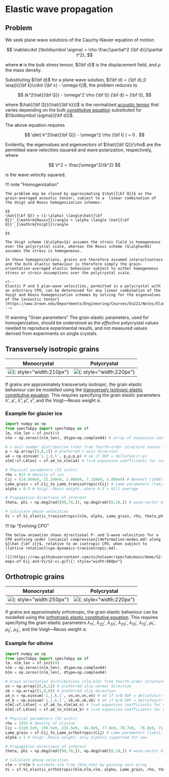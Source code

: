 # Elastic wave propagation

## Problem

We seek plane wave solutions of the Cauchy-Navier equation of motion

$$
\nabla\cdot {\boldsymbol \sigma} = \rho \frac{\partial^2 {\bf d}}{\partial t^2},
$$

where ${\boldsymbol \sigma}$ is the bulk stress tensor, ${\bf d}$ is the displacement field, and $\rho$ the mass density.

Substituting ${\bf d}$ for a plane wave solution, ${\bf d} = {\bf d}_0 \exp[i({\bf k}\cdot {\bf x} - \omega t)]$, the problem reduces to

$$
(k^2\hat{{\bf Q}} - \omega^2 \rho {\bf I}) {\bf d} = {\bf 0},
$$

where $\hat{{\bf Q}}(\hat{{\bf k}})$ is the normalized [acoustic tensor](https://www.brown.edu/Departments/Engineering/Courses/En221/Notes/Elasticity/Elasticity.htm) that varies depending on the bulk [constitutive equation](constitutive-elastic.md) substituted for ${\boldsymbol \sigma}({\bf d})$.

The above equation requires 

$$
\det( k^2\hat{{\bf Q}} - \omega^2 \rho {\bf I} ) = 0
.
$$

Evidently, the eigenvalues and eigenvectors of $\hat{{\bf Q}}/\rho$ are the permitted wave velocities squared and wave polarization, respectively, where 

$$
V^2 = \frac{\omega^2}{k^2}
$$

is the wave velocity squared.

!!! note "Homogenization"

    The problem may be closed by approximating $\hat{{\bf Q}}$ as the grain-averaged acoustic tensor, subject to a  linear combination of the Voigt and Reuss homogenization schemes:

    $$
    \hat{{\bf Q}} = (1-\alpha) \langle\hat{{\bf Q}}'_{\mathrm{Reuss}}\rangle + \alpha \langle \hat{{\bf Q}}'_{\mathrm{Voigt}}\rangle
    .
    $$    

    The Voigt scheme ($\alpha=1$) assumes the strain field is homogeneous over the polycrystal scale, whereas the Reuss scheme ($\alpha=0$) assumes the stress is homogeneous.

    In these homogenizations, grains are therefore assumed interactionless and the bulk elastic behaviour is therefore simply the grain-orientation-averaged elastic behaviour subject to either homogeneous stress or strain assumptions over the polycrystal scale.

    <!--    
    Elastic P and S plan-wave velocities, permitted in a polycrystal with an arbitrary CPO, can be determined for any linear combination of the Voigt and Reuss homogenization schemes by solving for the eigenvalues of the [acoustic tensor](https://www.brown.edu/Departments/Engineering/Courses/En221/Notes/Elasticity/Elasticity.htm):
    -->
    

!!! warning "Grain parameters" 
    The grain elastic parameters, used for homogenization, should be understood as the *effective* polycrystal values needed to reproduce experimental results, and not measured values derived from experiments on single crystals.

## Transversely isotropic grains

| Monocrystal | Polycrystal |
| :-: | :-: |
| ![](https://raw.githubusercontent.com/nicholasmr/specfab/main/images/tranisotropic/tranisotropic-elastic-monocrystal.png){: style="width:210px"} | ![](https://raw.githubusercontent.com/nicholasmr/specfab/main/images/tranisotropic/polycrystal.png){: style="width:220px"} |

If grains are approximately transversely isotropic, the grain elastic behaviour can be modelled using the [transversely isotropic elastic constitutive equation](constitutive-elastic.md).
This requires specifying the grain elastic parameters $\lambda'$, $\mu'$, $\hat{\lambda}'$, $\hat{\mu}'$, $\hat{\gamma}'$, and the Voigt&mdash;Reuss weight $\alpha$.

### Example for glacier ice

```python
import numpy as np
from specfabpy import specfabpy as sf
lm, nlm_len = sf.init(4)
nlm = np.zeros((nlm_len), dtype=np.complex64) # array of expansion coefficients

# c-axis number distribution (nlm) from fourth-order structure tensor (a4)
p = np.array([0,0,1]) # preferred c-axis direction
a4 = np.einsum('i,j,k,l', p,p,p,p) # a4 if ODF = deltafunc(r-p) 
nlm[:sf.L4len] = sf.a4_to_nlm(a4) # l<=4 expansion coefficients for corresponding normalized ODF

# Physical parameters (SI units)
rho = 917 # density of ice
Cij = (14.060e9, 15.240e9, 3.060e9, 7.150e9, 5.880e9) # Bennett (1968) parameters (C11,C33,C55,C12,C13)
Lame_grain = sf.Cij_to_Lame_tranisotropic(Cij) # Lame parameters (lam,mu,Elam,Emu,Egam)
alpha = 0.5 # Voigt--Reuss weight, where 0.5 = Hill average

# Propagation directions of interest
theta, phi = np.deg2rad([90,70,]), np.deg2rad([0,10,]) # wave-vector directions (theta is colatitude, phi is longitude)

# Calculate phase velocities
Vi = sf.Vi_elastic_tranisotropic(nlm, alpha, Lame_grain, rho, theta,phi) # phase velocities are V_S1=vi[0,:], V_S2=vi[1,:], V_P=vi[2,:]
```

!!! tip "Evolving CPO"

    The below animation shows directional P- and S-wave velocities for a CPO evolving under [uniaxial compression](deformation-modes.md) along ${\hat {\bf z}}$, relative to an isotropic CPO, when subject to [lattice rotation](cpo-dynamics-tranisotropic.md).

    ![](https://raw.githubusercontent.com/nicholasmr/specfab/main/demo/S2-maps-of-Eij-and-Vi/S2-vi.gif){: style="width:660px"}

## Orthotropic grains

| Monocrystal | Polycrystal |
| :-: | :-: |
| ![](https://raw.githubusercontent.com/nicholasmr/specfab/main/images/orthotropic/orthotropic-elastic-monocrystal.png){: style="width:250px"} | ![](https://raw.githubusercontent.com/nicholasmr/specfab/main/images/orthotropic/polycrystal.png){: style="width:220px"} |

If grains are approximately orthotropic, the grain elastic behaviour can be modelled using the [orthotropic elastic constitutive equation](constitutive-elastic.md).
This requires specifying the grain elastic parameters $\lambda_{11}'$, $\lambda_{22}'$, $\lambda_{33}'$, $\lambda_{23}'$, $\lambda_{13}'$, $\lambda_{12}'$, $\mu_{1}'$, $\mu_{2}'$, $\mu_{3}'$, and the Voigt&mdash;Reuss weight $\alpha$.

### Example for olivine

```python
import numpy as np
from specfabpy import specfabpy as sf
lm, nlm_len = sf.init(4)
nlm = np.zeros((nlm_len), dtype=np.complex64) 
blm = np.zeros((nlm_len), dtype=np.complex64) 

# Grain orientation distributions (nlm,blm) from fourth-order structure tensors
vn = np.array([0,0,1]) # preferred slip-normal direction
vb = np.array([1,0,0]) # preferred slip direction
a4_n = np.einsum('i,j,k,l', vn,vn,vn,vn) # a4 if n/N ODF = deltafunc(r-vn) 
a4_b = np.einsum('i,j,k,l', vb,vb,vb,vb) # a4 if b/N ODF = deltafunc(r-vb) 
nlm[:sf.L4len] = sf.a4_to_nlm(a4_n) # l<=4 expansion coefficients for corresponding normalized ODF
blm[:sf.L4len] = sf.a4_to_nlm(a4_b) # l<=4 expansion coefficients for corresponding normalized ODF

# Physical parameters (SI units)
rho = 3355 # density of olivine
Cij = (320.5e9, 196.5e9, 233.5e9,  64.0e9, 77.0e9, 78.7e9,  76.8e9, 71.6e9, 68.15e9) # Abramson (1997) parameters (C11,C22,C33,C44,C55,C66,C23,C13,C12)
Lame_grain = sf.Cij_to_Lame_orthotropic(Cij) # Lame parameters (lam11,lam22,lam33, lam23,lam13,lam12, mu1,mu2,mu3)
alpha = 1 # Voigt--Reuss weight; only alpha=1 supported for now

# Propagation directions of interest
theta, phi = np.deg2rad([90,70,]), np.deg2rad([0,10,]) # wave-vector directions (theta is colatitude, phi is longitude)

# Calculate phase velocities
vlm = 0*nlm # estimate vlm from (blm,nlm) by passing zero array
Vi = sf.Vi_elastic_orthotropic(blm,nlm,vlm, alpha, Lame_grain, rho, theta,phi) # phase velocities are V_S1=vi[0,:], V_S2=vi[1,:], V_P=vi[2,:]
```

